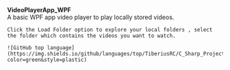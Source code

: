 **VideoPlayerApp_WPF**  
    A basic WPF app video player to play locally stored videos.

    Click the Load Folder option to explore your local folders , select the folder which contains the videos you want to watch.
    
    ![GitHub top language](https://img.shields.io/github/languages/top/TiberiusRC/C_Sharp_Projects?color=green&style=plastic)

